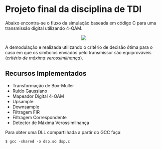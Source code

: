 # Projeto final da disciplina de TDI

Abaixo encontra-se o fluxo da simulação baseada em código C para uma transmissão digital utilizando 4-QAM. 

<p align="center">
<img src=https://i.postimg.cc/Vv7zyh2p/Screenshot-from-2024-10-08-22-03-37.png>
</p>

A demodulação e realizada utilizando o critério de decisão ótima para o caso em que os símbolos enviados pelo transmissor são equiprováveis (*critério de máxima verossimilhança*).

## Recursos Implementados

- Transformação de Box-Muller
- Ruído Gaussiano 
- Mapeador Digital 4-QAM
- Upsample
- Downsample
- Filtragem FIR
- Filtragem Correspondente
- Detector de Máxima Verossimilhança

Para obter uma DLL compartilhada a partir do GCC faça:
```
$ gcc -shared -o dsp.so dsp.c
```